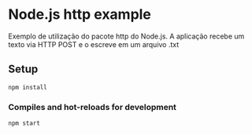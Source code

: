 # Node.js http example
Exemplo de utilização do pacote http do Node.js.
A aplicação recebe um texto via HTTP POST e o escreve em um arquivo .txt

## Setup
```
npm install
```

### Compiles and hot-reloads for development
```
npm start
```
